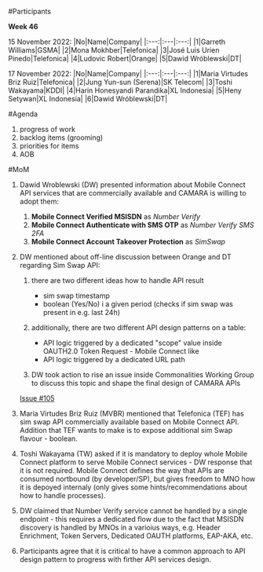 #Participants


**Week 46**

15 November 2022:
|No|Name|Company|
|:---:|:---|:---:|
|1|Garreth Williams|GSMA|
|2|Mona Mokhber|Telefonica|
|3|José Luis Urien Pinedo|Telefonica|
|4|Ludovic Robert|Orange|
|5|Dawid Wróblewski|DT|

17 November 2022:
|No|Name|Company|
|:---:|:---|:---:|
|1|Maria Virtudes Briz Ruiz|Telefonica|
|2|Jung Yun-sun (Serena)|SK Telecom|
|3|Toshi Wakayama|KDDI|
|4|Harin Honesyandi Parandika|XL Indonesia|
|5|Heny Setywan|XL Indonesia|
|6|Dawid Wróblewski|DT|


#Agenda
1. progress of work
2. backlog items (grooming)
3. priorities for items
4. AOB

#MoM

1. Dawid Wroblewski (DW) presented information about Mobile Connect API services that are commercially available and CAMARA is willing to adopt them:
   1. **Mobile Connect Verified MSISDN** as *Number Verify*
   2. **Mobile Connect Authenticate with SMS OTP** as *Number Verify SMS 2FA*
   3. **Mobile Connect Account Takeover Protection** as *SimSwap*

2. DW mentioned about off-line discussion between Orange and DT regarding Sim Swap API:
   1. there are two different ideas how to handle API result
      - sim swap timestamp
      - boolean (Yes/No) i a given period (checks if sim swap was present in e.g. last 24h)

   2. additionally, there are two different API design patterns on a table:
      - API logic triggered by a dedicated "scope" value inside OAUTH2.0 Token Request - Mobile Connect like
      - API logic triggered by a dedicated URL path
   3. DW took action to rise an issue inside Commonalities Working Group to discuss this topic and shape the final design of CAMARA APIs
   
    [Issue #105](https://github.com/camaraproject/WorkingGroups/issues/105)

3. Maria Virtudes Briz Ruiz (MVBR) mentioned that Telefonica (TEF) has sim swap API commercially available based on Mobile Connect API. Addition that TEF wants to make is to expose additional sim Swap flavour - boolean.
4. Toshi Wakayama (TW) asked if it is mandatory to deploy whole Mobile Connect platform to serve Mobile Connect services - DW response that it is not required. Mobile Connect defines the way that APIs are consumed nortbound (by developer/SP), but gives freedom to MNO how it is depoyed internaly (only gives some hints/recommendations about how to handle processes).
5. DW claimed that Number Verify service cannot be handled by a single endpoint - this requires a dedicated flow due to the fact that MSISDN discovery is handled by MNOs in a varioius ways, e.g. Header Enrichment, Token Servers, Dedicated OAUTH platforms, EAP-AKA, etc.
6. Participants agree that it is critical to have a common approach to API design pattern to progress with firther API services design.

